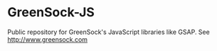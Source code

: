 GreenSock-JS
============

Public repository for GreenSock's JavaScript libraries like GSAP. See http://www.greensock.com